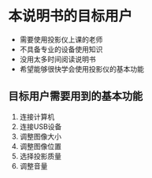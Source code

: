 

# 本说明书的目标用户

* 需要使用投影仪上课的老师<br>
* 不具备专业的设备使用知识<br>
* 没用太多时间阅读说明书<br>
* 希望能够很快学会使用投影仪的基本功能
## 目标用户需要用到的基本功能
1. 连接计算机<br>
2. 连接USB设备<br>
3. 调整图像大小<br>
4. 调整图像位置<br>
5. 选择投影质量<br>
6. 调整音量<br>
